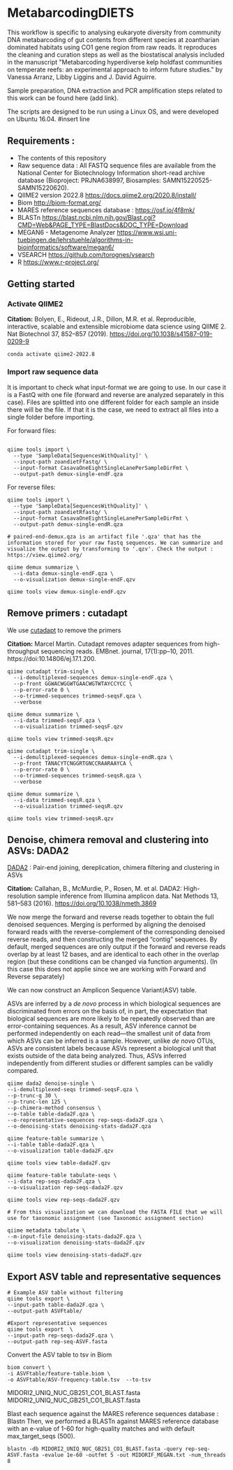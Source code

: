# MetabarcodingDIETS
 
This workflow is specific to analysing eukaryote diversity from community DNA metabarcoding of gut contents from different species at zoantharian dominated habitats using CO1 gene region from raw reads. It reproduces the cleaning and curation steps as well as the biostatiscal analysis included in the manuscript "Metabarcoding hyperdiverse kelp holdfast communities on temperate reefs: an experimental approach to inform future studies." by Vanessa Arranz, Libby Liggins and J. David Aguirre.  

Sample preparation, DNA extraction and PCR amplification steps related to this work can be found here (add link).

The scripts are designed to be run using a Linux OS, and were developed on Ubuntu 16.04. 
#insert line

## Requirements : 

- The contents of this repository
- Raw sequence data : All FASTQ sequence files are available from the National Center for Biotechnology Information short-read archive database (Bioproject: PRJNA638997, Biosamples: SAMN15220525-SAMN15220620).
- QIIME2 version 2022.8 https://docs.qiime2.org/2020.8/install/ 
- Biom http://biom-format.org/
- MARES reference sequences database : https://osf.io/4f8mk/ 
- BLASTn  https://blast.ncbi.nlm.nih.gov/Blast.cgi?CMD=Web&PAGE_TYPE=BlastDocs&DOC_TYPE=Download
- MEGAN6 -  Metagenome Analyzer https://www.wsi.uni-tuebingen.de/lehrstuehle/algorithms-in-bioinformatics/software/megan6/
- VSEARCH https://github.com/torognes/vsearch
- R https://www.r-project.org/

## Getting started

### Activate QIIME2 

**Citation:** Bolyen, E., Rideout, J.R., Dillon, M.R. et al. Reproducible, interactive, scalable and extensible microbiome data science using QIIME 2. Nat Biotechnol 37, 852–857 (2019). https://doi.org/10.1038/s41587-019-0209-9

```
conda activate qiime2-2022.8
``` 
### Import raw sequence data


It is important to check what input-format we are going to use. In our case it is a FastQ with one file (forward and reverse are analyzed separately in this case). Files are splitted into one different folder for each sample an inside there will be the file. If that it is the case, we need to extract all files into a single folder before importing. 

For forward files:
```

qiime tools import \
  --type 'SampleData[SequencesWithQuality]' \
  --input-path zoandietFfastq/ \
  --input-format CasavaOneEightSingleLanePerSampleDirFmt \
  --output-path demux-single-endF.qza
```  
For reverse files:
```
qiime tools import \
  --type 'SampleData[SequencesWithQuality]' \
  --input-path zoandietRfastq/ \
  --input-format CasavaOneEightSingleLanePerSampleDirFmt \
  --output-path demux-single-endR.qza

# paired-end-demux.qza is an artifact file '.qza' that has the information stored for your raw fastq sequences. We can summarize and visualize the output by transforming to '.qzv'. Check the output : https://view.qiime2.org/

qiime demux summarize \
  --i-data demux-single-endF.qza \
  --o-visualization demux-single-endF.qzv

qiime tools view demux-single-endF.qzv
```

## Remove primers : cutadapt

We use [cutadapt](https://github.com/qiime2/q2-cutadapt) to remove the primers

**Citation:** Marcel Martin. Cutadapt removes adapter sequences from high-throughput sequencing reads. EMBnet. journal, 17(1):pp–10, 2011. https://doi:10.14806/ej.17.1.200.

```
qiime cutadapt trim-single \
  --i-demultiplexed-sequences demux-single-endF.qza \
  --p-front GGWACWGGWTGAACWGTWTAYCCYCC \
  --p-error-rate 0 \
  --o-trimmed-sequences trimmed-seqsF.qza \
  --verbose
  
qiime demux summarize \
  --i-data trimmed-seqsF.qza \
  --o-visualization trimmed-seqsF.qzv
  
qiime tools view trimmed-seqsR.qzv

qiime cutadapt trim-single \
  --i-demultiplexed-sequences demux-single-endR.qza \
  --p-front TANACYTCNGGRTGNCCRAARAAYCA \
  --p-error-rate 0 \
  --o-trimmed-sequences trimmed-seqsR.qza \
  --verbose
  
qiime demux summarize \
  --i-data trimmed-seqsR.qza \
  --o-visualization trimmed-seqsR.qzv
  
qiime tools view trimmed-seqsR.qzv
```
## Denoise, chimera removal and clustering into ASVs: DADA2

[DADA2](https://github.com/qiime2/q2-dada2) : Pair-end joining, dereplication, chimera filtering and clustering in ASVs 

**Citation:** Callahan, B., McMurdie, P., Rosen, M. et al. DADA2: High-resolution sample inference from Illumina amplicon data. Nat Methods 13, 581–583 (2016). https://doi.org/10.1038/nmeth.3869

We now merge the forward and reverse reads together to obtain the full denoised sequences. Merging is performed by aligning the denoised forward reads with the reverse-complement of the corresponding denoised reverse reads, and then constructing the merged “contig” sequences. By default, merged sequences are only output if the forward and reverse reads overlap by at least 12 bases, and are identical to each other in the overlap region (but these conditions can be changed via function arguments). (In this case this does not applie since we are working with Forward and Reverse separately)

We can now construct an Amplicon Sequence Variant(ASV) table.

ASVs are inferred by a *de novo* process in which biological sequences are discriminated from errors on the basis of, in part, the expectation that biological sequences are more likely to be repeatedly observed than are error-containing sequences. As a result, ASV inference cannot be performed independently on each read—the smallest unit of data from which ASVs can be inferred is a sample. However, unlike *de novo* OTUs, ASVs are consistent labels because ASVs represent a biological unit that exists outside of the data being analyzed. Thus, ASVs inferred independently from different studies or different samples can be validly compared.

```
qiime dada2 denoise-single \
--i-demultiplexed-seqs trimmed-seqsF.qza \
--p-trunc-q 30 \
--p-trunc-len 125 \
--p-chimera-method consensus \
--o-table table-dada2F.qza \
--o-representative-sequences rep-seqs-dada2F.qza \
--o-denoising-stats denoising-stats-dada2F.qza 

qiime feature-table summarize \
--i-table table-dada2F.qza \
--o-visualization table-dada2F.qzv 

qiime tools view table-dada2F.qzv

qiime feature-table tabulate-seqs \
--i-data rep-seqs-dada2F.qza \
--o-visualization rep-seqs-dada2F.qzv 

qiime tools view rep-seqs-dada2F.qzv

# From this visualization we can download the FASTA FILE that we will use for taxonomic assignment (see Taxonomic assignment section)

qiime metadata tabulate \
--m-input-file denoising-stats-dada2F.qza \
--o-visualization denoising-stats-dada2F.qzv

qiime tools view denoising-stats-dada2F.qzv
```
## Export ASV table and representative sequences
```
# Example ASV table without filtering
qiime tools export \
--input-path table-dada2F.qza \
--output-path ASVFtable/

#Export representative sequences
qiime tools export  \
--input-path rep-seqs-dada2F.qza \
--output-path rep-seq-ASVF.fasta
```
Convert the ASV table to tsv in Biom
```
biom convert \
-i ASVFtable/feature-table.biom \
-o ASVFtable/ASV-frequency-table.tsv  --to-tsv
```

MIDORI2_UNIQ_NUC_GB251_CO1_BLAST.fasta
MIDORI2_UNIQ_NUC_GB251_CO1_BLAST.fasta

Blast each sequence against the MARES reference sequences database : Blastn
Then, we performed a BLASTn against MARES reference database with an e-value of 1-60 for high-quality matches and with default max_target_seqs (500).
```
blastn -db MIDORI2_UNIQ_NUC_GB251_CO1_BLAST.fasta -query rep-seq-ASVF.fasta -evalue 1e-60 -outfmt 5 -out MIDORIF_MEGAN.txt -num_threads 8
```
